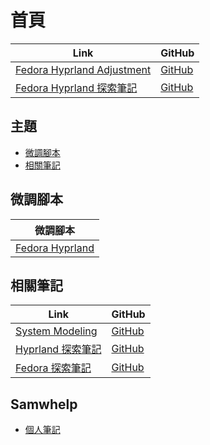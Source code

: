

# 首頁

| Link | GitHub |
| ---- | ------ |
| [Fedora Hyprland Adjustment](https://samwhelp.github.io/fedora-hyprland-adjustment/) | [GitHub](https://github.com/samwhelp/fedora-hyprland-adjustment) |
| [Fedora Hyprland 探索筆記](https://samwhelp.github.io/note-about-fedora-hyprland/) | [GitHub](https://github.com/samwhelp/note-about-fedora-hyprland) |




## 主題

* [微調腳本](#微調腳本)
* [相關筆記](#相關筆記)




## 微調腳本

| 微調腳本 |
| -------- |
| [Fedora Hyprland](https://github.com/samwhelp/fedora-hyprland-adjustment/tree/main/prototype/main/hyprland-config/Main) |




## 相關筆記

| Link | GitHub |
| ---- | ------ |
| [System Modeling](https://samwhelp.github.io/system-modeling/) | [GitHub](https://github.com/samwhelp/system-modeling) |
| [Hyprland 探索筆記](https://samwhelp.github.io/note-about-hyprland/) | [GitHub](https://github.com/samwhelp/note-about-hyprland) |
| [Fedora 探索筆記](https://samwhelp.github.io/note-about-fedora/) | [GitHub](https://github.com/samwhelp/note-about-fedora) |




## Samwhelp

* [個人筆記](https://samwhelp.github.io/book/)
